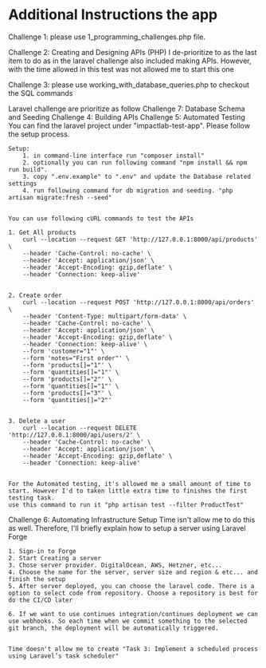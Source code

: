 # Additional Instructions the app

Challenge 1: 
    please use 1_programming_challenges.php file.

Challenge 2: Creating and Designing APIs (PHP)
    I de-prioritize to as the last item to do as in the laravel challenge also included making APIs.
    However, with the time allowed in this test was not allowed me to start this one

Challenge 3: 
    please use working_with_database_queries.php to checkout the SQL commands


Laravel challenge are prioritize as follow
Challenge 7: Database Schema and Seeding
Challenge 4: Building APIs
Challenge 5: Automated Testing
    You can find the laravel project under "impactlab-test-app". Please follow the setup process.

    Setup:
        1. in command-line interface run "composer install"
        2. optionally you can run following command "npm install && npm run build".
        3. copy ".env.example" to ".env" and update the Database related settings
        4. run following command for db migration and seeding. "php artisan migrate:fresh --seed"


    You can use following cURL commands to test the APIs
    
    1. Get All products
        curl --location --request GET 'http://127.0.0.1:8000/api/products' \
        --header 'Cache-Control: no-cache' \
        --header 'Accept: application/json' \
        --header 'Accept-Encoding: gzip,deflate' \
        --header 'Connection: keep-alive'


    2. Create order
        curl --location --request POST 'http://127.0.0.1:8000/api/orders' \
        --header 'Content-Type: multipart/form-data' \
        --header 'Cache-Control: no-cache' \
        --header 'Accept: application/json' \
        --header 'Accept-Encoding: gzip,deflate' \
        --header 'Connection: keep-alive' \
        --form 'customer="1"' \
        --form 'notes="First order"' \
        --form 'products[]="1"' \
        --form 'quantities[]="1"' \
        --form 'products[]="2"' \
        --form 'quantities[]="1"' \
        --form 'products[]="3"' \
        --form 'quantities[]="2"'


    3. Delete a user
        curl --location --request DELETE 'http://127.0.0.1:8000/api/users/2' \
        --header 'Cache-Control: no-cache' \
        --header 'Accept: application/json' \
        --header 'Accept-Encoding: gzip,deflate' \
        --header 'Connection: keep-alive'


    For the Automated testing, it's allowed me a small amount of time to start. However I'd to taken little extra time to finishes the first testing task.
    use this command to run it "php artisan test --filter ProductTest"


Challenge 6: Automating Infrastructure Setup
    Time isn't allow me to do this as well. Therefore, I'll briefly explain how to setup a server using Laravel Forge

    1. Sign-in to Forge
    2. Start Creating a server
    3. Chose server provider. DigitalOcean, AWS, Hetzner, etc...
    4. Choose the name for the server, server size and region & etc... and finish the setup
    5. After server deployed, you can choose the laravel code. There is a option to select code from repository. Choose a repository is best for do the CI/CD later

    6. If we want to use continues integration/continues deployment we can use webhooks. So each time when we commit something to the selected git branch, the deployment will be automatically triggered.


    Time doesn't allow me to create "Task 3: Implement a scheduled process using Laravel’s task scheduler"

